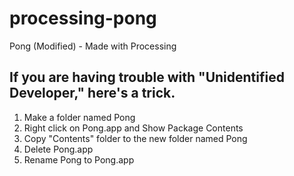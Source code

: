 # processing-pong
Pong (Modified) - Made with Processing



## If you are having trouble with "Unidentified Developer," here's a trick.

1. Make a folder named Pong
2. Right click on Pong.app and Show Package Contents
3. Copy "Contents" folder to the new folder named Pong
4. Delete Pong.app
5. Rename Pong to Pong.app
